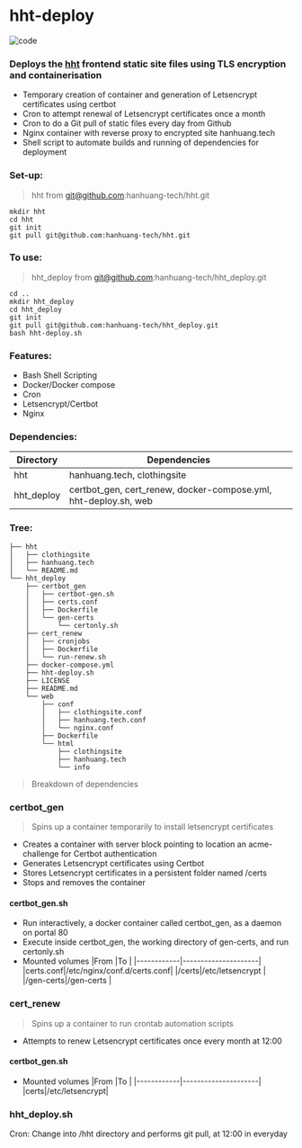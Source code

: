 # hht-deploy  
![code](https://hanhuang.tech/img/smalldeploy.png)  
  
### Deploys the [hht](https://github.com/hanhuang-tech/hht) frontend static site files using TLS encryption and containerisation  
- Temporary creation of container and generation of Letsencrypt certificates using certbot  
- Cron to attempt renewal of Letsencrypt certificates once a month  
- Cron to do a Git pull of static files every day from Github  
- Nginx container with reverse proxy to encrypted site hanhuang.tech  
- Shell script to automate builds and running of dependencies for deployment  
  
### Set-up:
>hht from git@github.com:hanhuang-tech/hht.git  
```
mkdir hht  
cd hht  
git init  
git pull git@github.com:hanhuang-tech/hht.git  

```
### To use:
>hht_deploy from git@github.com:hanhuang-tech/hht_deploy.git
```
cd ..
mkdir hht_deploy  
cd hht_deploy  
git init  
git pull git@github.com:hanhuang-tech/hht_deploy.git  
bash hht-deploy.sh  
```
### Features:  
- Bash Shell Scripting  
- Docker/Docker compose  
- Cron  
- Letsencrypt/Certbot   
- Nginx  
  
### Dependencies:  
|Directory|Dependencies|  
|---------|------------|   
|hht|hanhuang.tech, clothingsite|  
|hht_deploy|certbot_gen, cert_renew, docker-compose.yml, hht-deploy.sh, web|  
  
### Tree:  
```
├── hht  
│   ├── clothingsite
│   ├── hanhuang.tech
│   └── README.md
└── hht_deploy
    ├── certbot_gen
    │   ├── certbot-gen.sh
    │   ├── certs.conf
    │   ├── Dockerfile
    │   └── gen-certs
    │       └── certonly.sh
    ├── cert_renew
    │   ├── cronjobs
    │   ├── Dockerfile
    │   └── run-renew.sh
    ├── docker-compose.yml
    ├── hht-deploy.sh
    ├── LICENSE
    ├── README.md
    └── web
        ├── conf
        │   ├── clothingsite.conf
        │   ├── hanhuang.tech.conf
        │   └── nginx.conf
        ├── Dockerfile
        └── html
            ├── clothingsite
            ├── hanhuang.tech
            └── info
```
>Breakdown of dependencies  
### certbot_gen  
>Spins up a container temporarily to install letsencrypt certificates  
- Creates a container with server block pointing to location an acme-challenge for Certbot authentication    
- Generates Letsencrypt certificates using Certbot  
- Stores Letsencrypt certificates in a persistent folder named /certs  
- Stops and removes the container  
#### certbot_gen.sh  
* Run interactively, a docker container called certbot_gen, as a daemon on portal 80  
* Execute inside certbot_gen, the working directory of gen-certs, and run certonly.sh  
* Mounted volumes
|From <local>|To <inside container>|
|------------|---------------------|
|certs.conf|/etc/nginx/conf.d/certs.conf|
|/certs|/etc/letsencrypt <Persistant folder that contains generated letsencrypt certs from certonly.sh>|  
|/gen-certs|/gen-certs <Contains certonly.sh: certbot instructions to generate letsencrypt certificates. Runs inside certbot_gen container>|

### cert_renew
>Spins up a container to run crontab automation scripts
- Attempts to renew Letsencrypt certificates once every month at 12:00
#### certbot_gen.sh
- Mounted volumes
|From <local>|To <inside container>|
|------------|---------------------|
|certs|/etc/letsencrypt| 
  
### hht_deploy.sh
Cron: Change into /hht directory and performs git pull, at 12:00 in everyday
